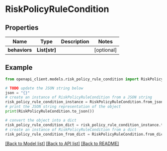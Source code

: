 # RiskPolicyRuleCondition


## Properties

Name | Type | Description | Notes
------------ | ------------- | ------------- | -------------
**behaviors** | **List[str]** |  | [optional] 

## Example

```python
from openapi_client.models.risk_policy_rule_condition import RiskPolicyRuleCondition

# TODO update the JSON string below
json = "{}"
# create an instance of RiskPolicyRuleCondition from a JSON string
risk_policy_rule_condition_instance = RiskPolicyRuleCondition.from_json(json)
# print the JSON string representation of the object
print(RiskPolicyRuleCondition.to_json())

# convert the object into a dict
risk_policy_rule_condition_dict = risk_policy_rule_condition_instance.to_dict()
# create an instance of RiskPolicyRuleCondition from a dict
risk_policy_rule_condition_from_dict = RiskPolicyRuleCondition.from_dict(risk_policy_rule_condition_dict)
```
[[Back to Model list]](../README.md#documentation-for-models) [[Back to API list]](../README.md#documentation-for-api-endpoints) [[Back to README]](../README.md)


